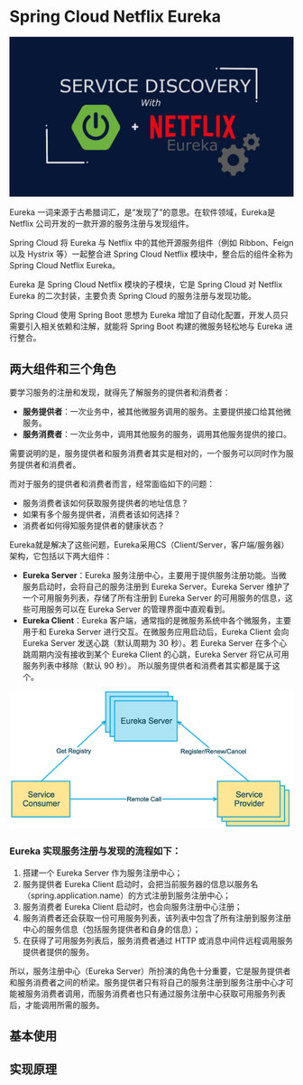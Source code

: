 # Spring Cloud Netflix Eureka

![spring cloud netflix eureka](../../images/spring-cloud-ms/spring-cloud-netflix-eureka.png)

Eureka 一词来源于古希腊词汇，是“发现了”的意思。在软件领域，Eureka是 Netflix 公司开发的一款开源的服务注册与发现组件。

Spring Cloud 将 Eureka 与 Netflix 中的其他开源服务组件（例如 Ribbon、Feign 以及 Hystrix 等）一起整合进 Spring Cloud Netflix 模块中，整合后的组件全称为 Spring Cloud Netflix Eureka。

Eureka 是 Spring Cloud Netflix 模块的子模块，它是 Spring Cloud 对 Netflix Eureka 的二次封装，主要负责 Spring Cloud 的服务注册与发现功能。

Spring Cloud 使用 Spring Boot 思想为 Eureka 增加了自动化配置，开发人员只需要引入相关依赖和注解，就能将 Spring Boot 构建的微服务轻松地与 Eureka 进行整合。

## 两大组件和三个角色

要学习服务的注册和发现，就得先了解服务的提供者和消费者：

* **服务提供者**：一次业务中，被其他微服务调用的服务。主要提供接口给其他微服务。
* **服务消费者**：一次业务中，调用其他服务的服务，调用其他服务提供的接口。

需要说明的是，服务提供者和服务消费者其实是相对的，一个服务可以同时作为服务提供者和消费者。

而对于服务的提供者和消费者而言，经常面临如下的问题：
* 服务消费者该如何获取服务提供者的地址信息？
* 如果有多个服务提供者，消费者该如何选择？
* 消费者如何得知服务提供者的健康状态？

Eureka就是解决了这些问题，Eureka采用CS（Client/Server，客户端/服务器） 架构，它包括以下两大组件：
* **Eureka Server**：Eureka 服务注册中心，主要用于提供服务注册功能。当微服务启动时，会将自己的服务注册到 Eureka Server。Eureka Server 维护了一个可用服务列表，存储了所有注册到 Eureka Server 的可用服务的信息，这些可用服务可以在 Eureka Server 的管理界面中直观看到。
* **Eureka Client**：Eureka 客户端，通常指的是微服务系统中各个微服务，主要用于和 Eureka Server 进行交互。在微服务应用启动后，Eureka Client 会向 Eureka Server 发送心跳（默认周期为 30 秒）。若 Eureka Server 在多个心跳周期内没有接收到某个 Eureka Client 的心跳，Eureka Server 将它从可用服务列表中移除（默认 90 秒）。 所以服务提供者和消费者其实都是属于这个。

![service-consumer-provider](../../images/spring-cloud-ms/service-consumer-provider.png)

### Eureka 实现服务注册与发现的流程如下：
1. 搭建一个 Eureka Server 作为服务注册中心；
2. 服务提供者 Eureka Client 启动时，会把当前服务器的信息以服务名（spring.application.name）的方式注册到服务注册中心；
3. 服务消费者 Eureka Client 启动时，也会向服务注册中心注册；
4. 服务消费者还会获取一份可用服务列表，该列表中包含了所有注册到服务注册中心的服务信息（包括服务提供者和自身的信息）；
5. 在获得了可用服务列表后，服务消费者通过 HTTP 或消息中间件远程调用服务提供者提供的服务。

所以，服务注册中心（Eureka Server）所扮演的角色十分重要，它是服务提供者和服务消费者之间的桥梁。服务提供者只有将自己的服务注册到服务注册中心才可能被服务消费者调用，而服务消费者也只有通过服务注册中心获取可用服务列表后，才能调用所需的服务。

## 基本使用

## 实现原理
